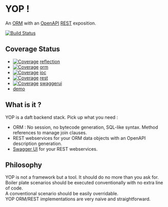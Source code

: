 # YOP !
An [ORM](https://en.wikipedia.org/wiki/Object-relational_mapping "Wikipedia → ORM") 
with an 
[OpenAPI](https://en.wikipedia.org/wiki/OpenAPI_Specification "Wikipedia → OpenAPI specification") 
[REST](https://en.wikipedia.org/wiki/Representational_state_transfer "Wikipedia → REST") exposition.

[![Build Status](http://hdmcl.no-ip.org:8081/job/yop-test-MySQL/badge/icon)](http://jenkins.y-op.org/job/yop-test-MySQL/)

## Coverage Status
- [![Coverage](http://hdmcl.no-ip.org:8081/job/yop.dev_rest-test-MySQL/ws/reflection/target/jacoco.svg)](http://jenkins.y-op.org/job/yop.dev_rest-test-MySQL/lastBuild/jacoco) 
[reflection](reflection)
- [![Coverage](http://hdmcl.no-ip.org:8081/job/yop.dev_rest-test-MySQL/ws/orm/target/jacoco.svg)](http://jenkins.y-op.org/job/yop.dev_rest-test-MySQL/lastBuild/jacoco)
[orm](orm)
- [![Coverage](http://hdmcl.no-ip.org:8081/job/yop.dev_rest-test-MySQL/ws/ioc/target/jacoco.svg)](http://jenkins.y-op.org/job/yop.dev_rest-test-MySQL/lastBuild/jacoco)
[ioc](ioc)
- [![Coverage](http://hdmcl.no-ip.org:8081/job/yop.dev_rest-test-MySQL/ws/rest/target/jacoco.svg)](http://jenkins.y-op.org/job/yop.dev_rest-test-MySQL/lastBuild/jacoco)
[rest](rest)
- [![Coverage](http://hdmcl.no-ip.org:8081/job/yop.dev_rest-test-MySQL/ws/swaggerui/target/jacoco.svg)](http://jenkins.y-op.org/job/yop.dev_rest-test-MySQL/lastBuild/jacoco)
[swaggerui](swaggerui)
- [demo](demo)

## What is it ?
YOP is a daft backend stack. Pick up what you need : 
* ORM : No session, no bytecode generation, SQL-like syntax. Method references to manage join clauses.  
* REST webservices for your ORM data objects with an OpenAPI description generation.
* [Swagger UI](https://swagger.io/tools/swagger-ui "Swagger UI website") for your REST webservices.

## Philosophy
YOP is not a framework but a tool. It should do no more than you ask for.  
Boiler plate scenarios should be executed conventionally with no extra line of code.  
A conventional scenario should be easily overridable.  
YOP ORM/REST implementations are very naive and straightforward.
